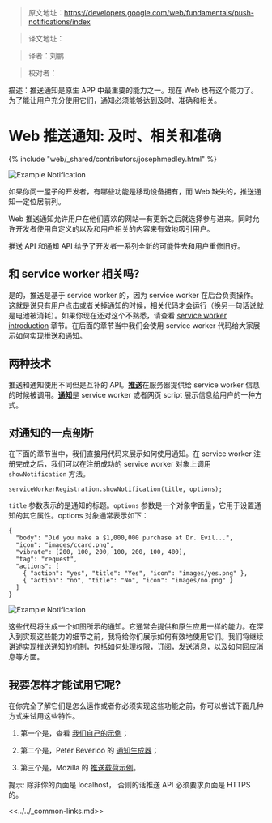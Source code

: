 >原文地址：https://developers.google.com/web/fundamentals/push-notifications/index

>译文地址：

>译者：刘鹏

>校对者：

描述：推送通知是原生 APP 中最重要的能力之一。现在 Web 也有这个能力了。为了能让用户充分使用它们，通知必须能够达到及时、准确和相关。

# Web 推送通知: 及时、相关和准确

{% include "web/_shared/contributors/josephmedley.html" %}


<img src="images/cc-good.png" alt="Example Notification" class="attempt-right">

如果你问一屋子的开发者，有哪些功能是移动设备拥有，而 Web 缺失的，推送通知一定位居前列。

Web 推送通知允许用户在他们喜欢的网站一有更新之后就选择参与进来。同时允许开发者使用自定义的以及和用户相关的内容来有效地吸引用户。

推送 API 和通知 API 给予了开发者一系列全新的可能性去和用户重修旧好。

## 和 service worker 相关吗?

是的，推送是基于 service worker 的，因为 service worker 在后台负责操作。这就是说只有用户点击或者关掉通知的时候，相关代码才会运行（换另一句话说就是电池被消耗）。如果你现在还对这个不熟悉，请查看 [service worker introduction](https://developers.google.com/web/fundamentals/primers/service-workers/) 章节。在后面的章节当中我们会使用 service worker 代码给大家展示如何实现推送和通知。

## 两种技术

推送和通知使用不同但是互补的 API。[**推送**](https://developer.mozilla.org/en-US/docs/Web/API/Push_API)在服务器提供给 service worker 信息的时候被调用。[**通知**](https://developer.mozilla.org/en-US/docs/Web/API/Notifications_API)是 service worker 或者网页 script 展示信息给用户的一种方式。

## 对通知的一点剖析

在下面的章节当中，我们直接用代码来展示如何使用通知。在 service worker 注册完成之后，我们可以在注册成功的 service worker 对象上调用 `showNotification` 方法。

    serviceWorkerRegistration.showNotification(title, options);

`title` 参数表示的是通知的标题。`options` 参数是一个对象字面量，它用于设置通知的其它属性。options 对象通常表示如下：

    {
      "body": "Did you make a $1,000,000 purchase at Dr. Evil...",
      "icon": "images/ccard.png",
      "vibrate": [200, 100, 200, 100, 200, 100, 400],
      "tag": "request",
      "actions": [
        { "action": "yes", "title": "Yes", "icon": "images/yes.png" },
        { "action": "no", "title": "No", "icon": "images/no.png" }
      ]
    }

<img src="images/cc-good.png" alt="Example Notification" class="attempt-right">

这些代码将生成一个如图所示的通知。它通常会提供和原生应用一样的能力。在深入到实现这些能力的细节之前，我将给你们展示如何有效地使用它们。我们将继续讲述实现推送通知的机制，包括如何处理权限，订阅，发送消息，以及如何回应消息等方面。


## 我要怎样才能试用它呢?

在你完全了解它们是怎么运作或者你必须实现这些功能之前，你可以尝试下面几种方式来试用这些特性。

1. 第一个是，查看 [我们自己的示例](https://github.com/GoogleChrome/samples/tree/gh-pages/push-messaging-and-notifications)；

2. 第二个是，Peter Beverloo 的 [通知生成器](https://tests.peter.sh/notification-generator/)；

3. 第三个是，Mozilla 的 [推送载荷示例](https://serviceworke.rs/push-payload_demo.html)。

提示: 除非你的页面是 localhost， 否则的话推送 API 必须要求页面是 HTTPS 的。

<<../../_common-links.md>>
